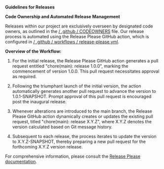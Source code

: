 
**Guidelines for Releases**

**Code Ownership and Automated Release Management**

Releases within our project are exclusively overseen by designated code owners, as outlined in the [/ .github / CODEOWNERS](/.github/CODEOWNERS) file. Our release process is automated using the Release Please GitHub action, which is configured in [/ .github / workflows / release-please.yml](/.github/workflows/release-please.yml).

**Overview of the Workflow:**

1. For the initial release, the Release Please GitHub action generates a pull request entitled "chore(main): release 1.0.0", marking the commencement of version 1.0.0. This pull request necessitates approval as required.
    
2. Following the triumphant launch of the initial version, the action automatically generates another pull request to advance the version to 1.0.1-SNAPSHOT. Prompt approval of this pull request is encouraged post the inaugural release.
    
3. Whenever alterations are introduced to the main branch, the Release Please GitHub action dynamically creates or updates the existing pull request, titled "chore(main): release X.Y.Z", where X.Y.Z denotes the version calculated based on Git message history.
    
4. Subsequent to each release, the process iterates to update the version to X.Y.Z-SNAPSHOT, thereby preparing a new pull request for the forthcoming X.Y.Z version release.
    

For comprehensive information, please consult the [Release Please documentation](https://github.com/googleapis/release-please).
